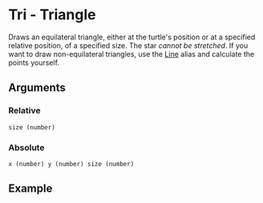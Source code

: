 # Tri - Triangle

Draws an equilateral triangle, either at the turtle's position or at a specified relative position, of a specified size. The star _cannot be stretched_. If you want to draw non-equilateral triangles, use the [Line](Line.md) alias and calculate the points yourself. 

## Arguments

### Relative
```size (number)```

### Absolute
```x (number) y (number) size (number)```

## Example

<editor :code="`
Triangle Example
by Milo Jacobs, John Graphics, and Stampton G. Stampton\n
tri 80.
fil yellow.
`"
:code-wordier="`
Triangle Example
by Milo Jacobs, John Graphics, and Stampton G. Stampton\n
This electricity is 80 times more powerful than anything I've ever seen before.
It fills me with a yellow sense of dread.
`"
output-method='canvas'>
</editor>